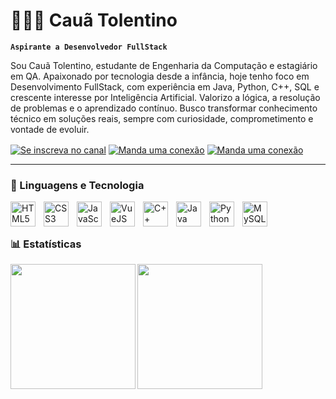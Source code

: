 # 🧑🏾‍💻 Cauã Tolentino
**`Aspirante a Desenvolvedor FullStack`**

Sou Cauã Tolentino, estudante de Engenharia da Computação e estagiário em QA. Apaixonado por tecnologia desde a infância, hoje tenho foco em Desenvolvimento FullStack, com experiência em Java, Python, C++, SQL e crescente interesse por Inteligência Artificial. Valorizo a lógica, a resolução de problemas e o aprendizado contínuo. Busco transformar conhecimento técnico em soluções reais, sempre com curiosidade, comprometimento e vontade de evoluir.

<div>
  <a href="https://www.youtube.com/@cauatolentinodev" target="_blank"><img src="https://img.shields.io/badge/YouTube-FF0000?style=for-the-badge&logo=youtube&logoColor=white" align="center" title="Se inscreva no canal" target="_blank"></a>
  <a href="https://www.linkedin.com/in/cauatolentino/" target="_blank"><img src="https://img.shields.io/badge/LinkedIn-0077B5?style=for-the-badge&logo=linkedin&logoColor=white" align="center" title="Manda uma conexão" target="_blank"></a>
  <a href="mailto:cauatolentino@hotmail.com" target="_blank"><img src="https://img.shields.io/badge/Gmail-D14836?style=for-the-badge&logo=gmail&logoColor=white" align="center" title="Manda uma conexão" target="_blank"></a>
</div>

---


<div>
  <h3>🤖 Linguagens e Tecnologia</h3>
  <img
	  align="left"
	  alt="HTML5"
	  title="HTML5"
	  width="40px"
	  style="padding-right: 10px;"
	  src="https://cdn.jsdelivr.net/gh/devicons/devicon@latest/icons/html5/html5-original.svg"
  />
  <img
	  align="left"
	  alt="CSS3"
	  title="CSS3"
	  width="40px"
	  style="padding-right: 10px;"
	  src="https://cdn.jsdelivr.net/gh/devicons/devicon@latest/icons/css3/css3-original.svg"
  />
  <img
	  align="left"
	  alt="JavaScript"
	  title="JavaScript"
	  width="40px"
	  style="padding-right: 10px;"
	  src="https://cdn.jsdelivr.net/gh/devicons/devicon@latest/icons/javascript/javascript-original.svg"
  />
  <img
	  align="left"
	  alt="VueJS"
	  title="VueJS"
	  width="40px"
	  style="padding-right: 10px;"
	  src="https://cdn.jsdelivr.net/gh/devicons/devicon@latest/icons/vuejs/vuejs-original.svg"
  />
  <img
	  align="left"
	  alt="C++"
	  title="C++"
	  width="40px"
	  style="padding-right: 10px;"
	  src="https://cdn.jsdelivr.net/gh/devicons/devicon@latest/icons/cplusplus/cplusplus-original.svg"
  />
  <img
	  align="left"
	  alt="Java"
	  title="Java"
	  width="40px"
	  style="padding-right: 10px;"
	  src="https://cdn.jsdelivr.net/gh/devicons/devicon@latest/icons/java/java-original.svg"
  />
  <img
	  align="left"
	  alt="Python"
	  title="Python"
	  width="40px"
	  style="padding-right: 10px;"
	  src="https://cdn.jsdelivr.net/gh/devicons/devicon@latest/icons/python/python-original.svg"
  />
  <img
	  align="left"
	  alt="MySQL"
	  title="MySQL"
	  width="40px"
	  style="padding-right: 10px;"
	  src="https://cdn.jsdelivr.net/gh/devicons/devicon@latest/icons/mysql/mysql-original.svg"
  />
</div><br><br>


<div>
  <h3>📊 Estatísticas</h3>
  <a href="https://github.com/cauatolentino/">
  <img height="200" align="left" src="https://github-readme-stats.vercel.app/api?username=cauatolentino&show_icons=true&theme=dark&include_all_commits=true&count_private=true"/>
  <img height="200" align="left" src="https://github-readme-stats.vercel.app/api/top-langs/?username=cauatolentino&layout=compact&langs_count=16&theme=dark"/>
</div>

          

<!--
![Caua Tolentino GitHub stats](https://github-readme-stats.vercel.app/api?username=cauatolentino&show_icons=true&theme=dark)
![Top Langs](https://github-readme-stats.vercel.app/api/top-langs/?username=cauatolentino&layout=compact&theme=dark)
-->
